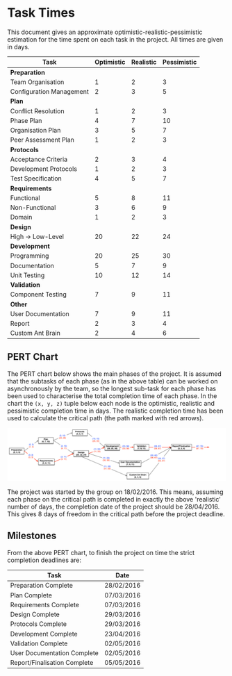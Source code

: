 # Task Times

This document gives an approximate optimistic-realistic-pessimistic estimation for the time spent on each task in the project. All times are given in days.

| Task                     | Optimistic | Realistic | Pessimistic |
| ------------------------ | ---------- | --------- | ----------- |
| __Preparation__          |            |           |             |
| Team Organisation        | 1          | 2         | 3           |  
| Configuration Management | 2          | 3         | 5           |
| __Plan__                 |            |           |             |
| Conflict Resolution      | 1          | 2         | 3           |
| Phase Plan               | 4          | 7         | 10          |
| Organisation Plan        | 3          | 5         | 7           |
| Peer Assessment Plan     | 1          | 2         | 3           |
| __Protocols__            |            |           |             |
| Acceptance Criteria      | 2          | 3         | 4           |
| Development Protocols    | 1          | 2         | 3           |
| Test Specification       | 4          | 5         | 7           |
| __Requirements__         |            |           |             |
| Functional               | 5          | 8         | 11          |
| Non-Functional           | 3          | 6         | 9           |
| Domain                   | 1          | 2         | 3           |
| __Design__               |            |           |             |
| High -> Low-Level        | 20         | 22        | 24          |
| __Development__          |            |           |             |
| Programming              | 20         | 25        | 30          |
| Documentation            | 5          | 7         | 9           |
| Unit Testing             | 10         | 12        | 14          |
| __Validation__           |            |           |             |
| Component Testing        | 7          | 9         | 11          |
| __Other__                |            |           |             |
| User Documentation       | 7          | 9         | 11          |
| Report                   | 2          | 3         | 4           |
| Custom Ant Brain         | 2          | 4         | 6           |

## PERT Chart

The PERT chart below shows the main phases of the project. It is assumed that the subtasks of each phase (as in the above table) can be worked on asynchronously by the team, so the longest sub-task for each phase has been used to characterise the total completion time of each phase. In the chart the `(x, y, z)` tuple below each node is the optimistic, realistic and pessimistic completion time in days. The realistic completion time has been used to calculate the critical path (the path marked with red arrows).

![pert-chart](pert.png)

The project was started by the group on 18/02/2016. This means, assuming each phase on the critical path is completed in exactly the above 'realistic' number of days, the completion date of the project should be 28/04/2016. This gives 8 days of freedom in the critical path before the project deadline.

## Milestones

From the above PERT chart, to finish the project on time the strict completion deadlines are:

| Task                              | Date               |
| ----------------------------------|--------------------|
| Preparation Complete              | 28/02/2016         |
| Plan Complete                     | 07/03/2016         |
| Requirements Complete             | 07/03/2016         |
| Design Complete                   | 29/03/2016         |
| Protocols Complete                | 29/03/2016         |
| Development Complete              | 23/04/2016         |
| Validation Complete               | 02/05/2016         |
| User Documentation Complete       | 02/05/2016         |
| Report/Finalisation Complete      | 05/05/2016         |
